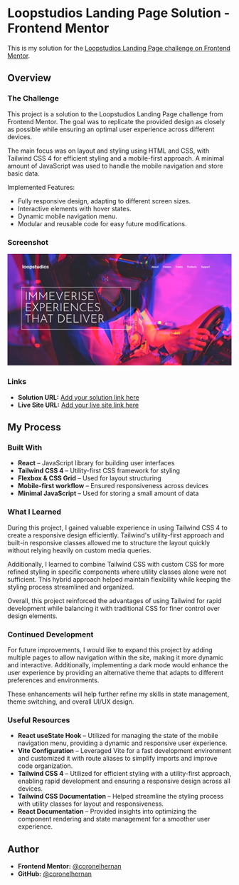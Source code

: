 # Loopstudios Landing Page Solution - Frontend Mentor  

This is my solution for the [Loopstudios Landing Page challenge on Frontend Mentor](https://www.frontendmentor.io/challenges/loopstudios-landing-page-N88J5Onjw). 

## Overview  

### The Challenge  

This project is a solution to the Loopstudios Landing Page challenge from Frontend Mentor. The goal was to replicate the provided design as closely as possible while ensuring an optimal user experience across different devices.

The main focus was on layout and styling using HTML and CSS, with Tailwind CSS 4 for efficient styling and a mobile-first approach. A minimal amount of JavaScript was used to handle the mobile navigation and store basic data.

Implemented Features:
- Fully responsive design, adapting to different screen sizes.
- Interactive elements with hover states.
- Dynamic mobile navigation menu.
- Modular and reusable code for easy future modifications.  

### Screenshot  

![Project Screenshot](./public/images/Landing-loopstudios.png)  

### Links  

- **Solution URL:** [Add your solution link here](#)  
- **Live Site URL:** [Add your live site link here](#)  

## My Process  

### Built With  

- **React** – JavaScript library for building user interfaces  
- **Tailwind CSS 4** – Utility-first CSS framework for styling  
- **Flexbox & CSS Grid** – Used for layout structuring  
- **Mobile-first workflow** – Ensured responsiveness across devices  
- **Minimal JavaScript** – Used for storing a small amount of data  

### What I Learned  

During this project, I gained valuable experience in using Tailwind CSS 4 to create a responsive design efficiently. Tailwind's utility-first approach and built-in responsive classes allowed me to structure the layout quickly without relying heavily on custom media queries.

Additionally, I learned to combine Tailwind CSS with custom CSS for more refined styling in specific components where utility classes alone were not sufficient. This hybrid approach helped maintain flexibility while keeping the styling process streamlined and organized.

Overall, this project reinforced the advantages of using Tailwind for rapid development while balancing it with traditional CSS for finer control over design elements.

### Continued Development  

For future improvements, I would like to expand this project by adding multiple pages to allow navigation within the site, making it more dynamic and interactive. Additionally, implementing a dark mode would enhance the user experience by providing an alternative theme that adapts to different preferences and environments.

These enhancements will help further refine my skills in state management, theme switching, and overall UI/UX design.  

### Useful Resources  

- **React useState Hook** – Utilized for managing the state of the mobile navigation menu, providing a dynamic and responsive user experience.
- **Vite Configuration** – Leveraged Vite for a fast development environment and customized it with route aliases to simplify imports and improve code organization.
- **Tailwind CSS 4** – Utilized for efficient styling with a utility-first approach, enabling rapid development and ensuring a responsive design across all devices.
- **Tailwind CSS Documentation** – Helped streamline the styling process with utility classes for layout and responsiveness.
- **React Documentation** – Provided insights into optimizing the component rendering and state management for a smoother user experience.

## Author  

- **Frontend Mentor:** [@coronelhernan](https://www.frontendmentor.io/profile/coronelhernan)
- **GitHub:** [@coronelhernan](https://github.com/coronelhernan)
